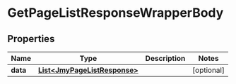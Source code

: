 

# GetPageListResponseWrapperBody


## Properties

Name | Type | Description | Notes
------------ | ------------- | ------------- | -------------
**data** | [**List&lt;JmyPageListResponse&gt;**](JmyPageListResponse.md) |  |  [optional]



